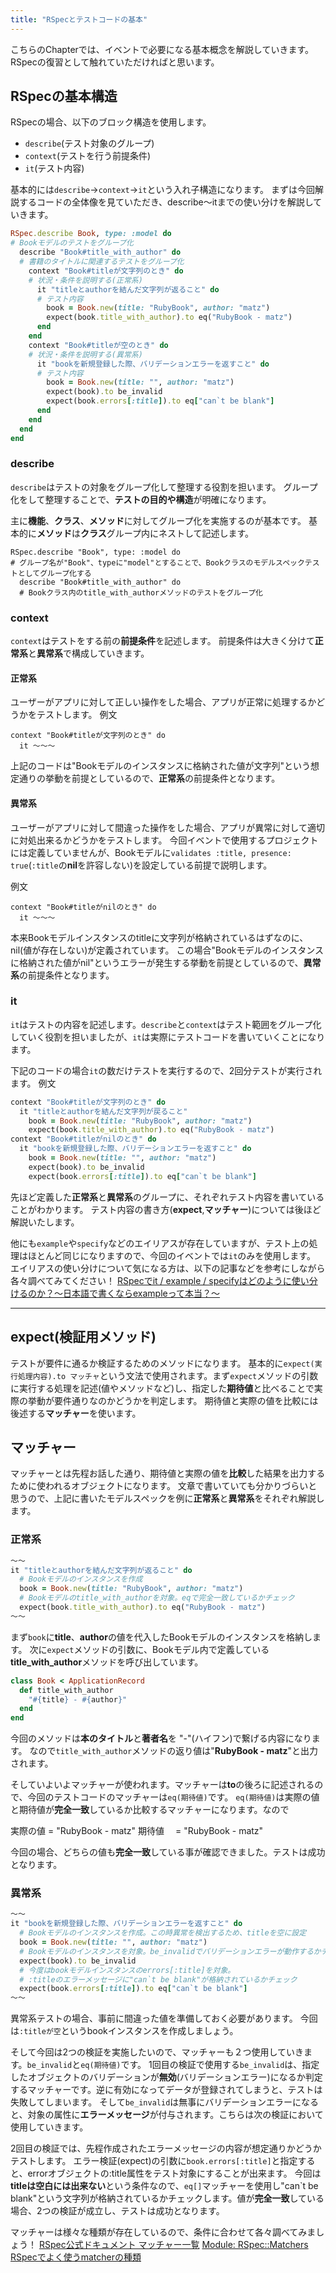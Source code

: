 ```yaml
---
title: "RSpecとテストコードの基本"
---
```

こちらのChapterでは、イベントで必要になる基本概念を解説していきます。
RSpecの復習として触れていただければと思います。
## RSpecの基本構造
RSpecの場合、以下のブロック構造を使用します。
- `describe`(テスト対象のグループ)
- `context`(テストを行う前提条件)
- `it`(テスト内容)

基本的には`describe`→`context`→`it`という入れ子構造になります。
まずは今回解説するコードの全体像を見ていただき、describe〜itまでの使い分けを解説していきます。
```ruby:models/book_spec.rb
RSpec.describe Book, type: :model do
# Bookモデルのテストをグループ化
  describe "Book#title_with_author" do
  # 書籍のタイトルに関連するテストをグループ化
    context "Book#titleが文字列のとき" do
    # 状況・条件を説明する(正常系)
      it "titleとauthorを結んだ文字列が返ること" do
      # テスト内容
        book = Book.new(title: "RubyBook", author: "matz")
        expect(book.title_with_author).to eq("RubyBook - matz")
      end
    end
    context "Book#titleが空のとき" do
    # 状況・条件を説明する(異常系)
      it "bookを新規登録した際、バリデーションエラーを返すこと" do
      # テスト内容
        book = Book.new(title: "", author: "matz")
        expect(book).to be_invalid
        expect(book.errors[:title]).to eq["can`t be blank"]
      end
    end
  end
end
```
### describe
`describe`はテストの対象をグループ化して整理する役割を担います。
グループ化をして整理することで、**テストの目的や構造**が明確になります。

主に**機能**、**クラス**、**メソッド**に対してグループ化を実施するのが基本です。
基本的に**メソッド**は**クラス**グループ内にネストして記述します。
```ruby:例文(book_spec.rb)
RSpec.describe "Book", type: :model do
# グループ名が"Book"、typeに"model"とすることで、Bookクラスのモデルスペックテストとしてグループ化する
  describe "Book#title_with_author" do
  # Bookクラス内のtitle_with_authorメソッドのテストをグループ化
```

### context
`context`はテストをする前の**前提条件**を記述します。
前提条件は大きく分けて**正常系**と**異常系**で構成していきます。
#### 正常系
ユーザーがアプリに対して正しい操作をした場合、アプリが正常に処理するかどうかをテストします。
例文
```ruby:正常系 book_model.rb
context "Book#titleが文字列のとき" do
  it 〜〜〜
```
上記のコードは"Bookモデルのインスタンスに格納された値が文字列"という想定通りの挙動を前提としているので、**正常系**の前提条件となります。
#### 異常系
ユーザーがアプリに対して間違った操作をした場合、アプリが異常に対して適切に対処出来るかどうかをテストします。
今回イベントで使用するプロジェクトには定義していませんが、Bookモデルに`validates :title, presence: true`(`:title`の**nil**を許容しない)を設定している前提で説明します。

例文
```ruby:異常系 book_model.rb
context "Book#titleがnilのとき" do
  it 〜〜〜
```
本来Bookモデルインスタンスのtitleに文字列が格納されているはずなのに、nil(値が存在しない)が定義されています。
この場合"Bookモデルのインスタンスに格納された値がnil"というエラーが発生する挙動を前提としているので、**異常系**の前提条件となります。
### it
`it`はテストの内容を記述します。`describe`と`context`はテスト範囲をグループ化していく役割を担いましたが、`it`は実際にテストコードを書いていくことになります。

下記のコードの場合`it`の数だけテストを実行するので、2回分テストが実行されます。
例文
```ruby:book_model.rb
context "Book#titleが文字列のとき" do
  it "titleとauthorを結んだ文字列が戻ること"
    book = Book.new(title: "RubyBook", author: "matz")
    expect(book.title_with_author).to eq("RubyBook - matz")
context "Book#titleがnilのとき" do
  it "bookを新規登録した際、バリデーションエラーを返すこと" do
    book = Book.new(title: "", author: "matz")
    expect(book).to be_invalid
    expect(book.errors[:title]).to eq["can`t be blank"]
```
先ほど定義した**正常系**と**異常系**のグループに、それぞれテスト内容を書いていることがわかります。
テスト内容の書き方(**expect**,**マッチャー**)については後ほど解説いたします。

他にも`example`や`specify`などのエイリアスが存在していますが、テスト上の処理はほとんど同じになりますので、今回のイベントでは`it`のみを使用します。
エイリアスの使い分けについて気になる方は、以下の記事などを参考にしながら各々調べてみてください！
[RSpecでit / example / specifyはどのように使い分けるのか？〜日本語で書くならexampleって本当？〜](https://qiita.com/jnchito/items/8766405c06690cfcb32b)
- - -

## expect(検証用メソッド)
テストが要件に通るか検証するためのメソッドになります。
基本的に`expect(実行処理内容).to マッチャ`という文法で使用されます。まず`expect`メソッドの引数に実行する処理を記述(値やメソッドなど)し、指定した**期待値**と比べることで実際の挙動が要件通りなのかどうかを判定します。
期待値と実際の値を比較には後述する**マッチャー**を使います。

## マッチャー
マッチャーとは先程お話した通り、期待値と実際の値を**比較**した結果を出力するために使われるオブジェクトになります。
文章で書いていても分かりづらいと思うので、上記に書いたモデルスペックを例に**正常系**と**異常系**をそれぞれ解説します。
### 正常系
```ruby:models/book_spec.rb
〜〜
it "titleとauthorを結んだ文字列が返ること" do
  # Bookモデルのインスタンスを作成
  book = Book.new(title: "RubyBook", author: "matz")
  # Bookモデルのtitle_with_authorを対象。eqで完全一致しているかチェック
  expect(book.title_with_author).to eq("RubyBook - matz")
〜〜
```
まず`book`に**title**、**author**の値を代入したBookモデルのインスタンスを格納します。
次に`expect`メソッドの引数に、Bookモデル内で定義している**title_with_author**メソッドを呼び出しています。
```ruby:models/book.rb
class Book < ApplicationRecord
  def title_with_author
    "#{title} - #{author}"
  end
end
```
今回のメソッドは**本のタイトル**と**著者名**を "-"(ハイフン)で繋げる内容になります。
なので`title_with_author`メソッドの返り値は"**RubyBook - matz**"と出力されます。

そしていよいよマッチャーが使われます。マッチャーは**to**の後ろに記述されるので、今回のテストコードのマッチャーは`eq(期待値)`です。
`eq(期待値)`は実際の値と期待値が**完全一致**しているか比較するマッチャーになります。なので

実際の値 = "RubyBook - matz"
期待値　 = "RubyBook - matz"

今回の場合、どちらの値も**完全一致**している事が確認できました。テストは成功となります。
### 異常系
```ruby:models/book_spec.rb
〜〜
it "bookを新規登録した際、バリデーションエラーを返すこと" do
  # Bookモデルのインスタンスを作成。この時異常を検出するため、titleを空に設定
  book = Book.new(title: "", author: "matz")
  # Bookモデルのインスタンスを対象。be_invalidでバリデーションエラーが動作するかチェック
  expect(book).to be_invalid
  # 今度はbookモデルインスタンスのerrors[:title]を対象。
  # :titleのエラーメッセージに"can`t be blank"が格納されているかチェック
  expect(book.errors[:title]).to eq["can`t be blank"]
〜〜
```
異常系テストの場合、事前に間違った値を準備しておく必要があります。
今回は`:titleが空`というbookインスタンスを作成しましょう。

そして今回は2つの検証を実施したいので、マッチャーも２つ使用していきます。`be_invalid`と`eq(期待値)`です。
1回目の検証で使用する`be_invalid`は、指定したオブジェクトのバリデーションが**無効**(バリデーションエラー)になるか判定するマッチャーです。逆に有効になってデータが登録されてしまうと、テストは失敗してしまいます。
そして`be_invalid`は無事にバリデーションエラーになると、対象の属性に**エラーメッセージ**が付与されます。こちらは次の検証において使用していきます。

2回目の検証では、先程作成されたエラーメッセージの内容が想定通りかどうかテストします。
エラー検証(expect)の引数に`book.errors[:title]`と指定すると、errorオブジェクトの:title属性をテスト対象にすることが出来ます。
今回は**titleは空白には出来ない**という条件なので、`eq[]`マッチャーを使用し"can`t be blank"という文字列が格納されているかチェックします。値が**完全一致**している場合、2つの検証が成立し、テストは成功となります。

マッチャーは様々な種類が存在しているので、条件に合わせて各々調べてみましょう！
[RSpec公式ドキュメント マッチャー一覧](https://rspec.info/features/3-12/rspec-expectations/built-in-matchers/)
[Module: RSpec::Matchers](https://www.rubydoc.info/gems/rspec-expectations/RSpec/Matchers)
[RSpecでよく使うmatcherの種類](https://qiita.com/Hashimoto-Noriaki/items/bafbdac8e6a2fe1fd8b1)